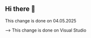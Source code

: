 ## Hi there 👋

<!--
**zachie39/zachie39** is a ✨ _special_ ✨ repository because its `README.md` (this file) appears on your GitHub profile.

Here are some ideas to get you started:

- 🔭 I’m currently getting started and learning Git
- 🌱 I’m currently learning Git, snowflake and pzthon in general
- 👯 I’m looking to collaborate on ...
- 🤔 I’m looking for help with ...
- 💬 Ask me about ...
- 📫 How to reach me: ...
- 😄 Pronouns: ...
- ⚡ Fun fact: i enjoz badminton
--> This change is done on 04.05.2025
--> This change is done on Visual Studio
